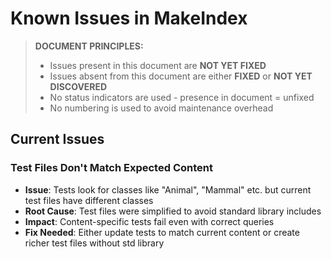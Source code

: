 # Known Issues in MakeIndex

> **DOCUMENT PRINCIPLES:**
> - Issues present in this document are **NOT YET FIXED**
> - Issues absent from this document are either **FIXED** or **NOT YET DISCOVERED**
> - No status indicators are used - presence in document = unfixed
> - No numbering is used to avoid maintenance overhead

## Current Issues

### Test Files Don't Match Expected Content
- **Issue**: Tests look for classes like "Animal", "Mammal" etc. but current test files have different classes
- **Root Cause**: Test files were simplified to avoid standard library includes
- **Impact**: Content-specific tests fail even with correct queries
- **Fix Needed**: Either update tests to match current content or create richer test files without std library




